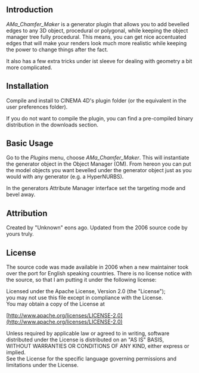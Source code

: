 Introduction
------------

*AMa_Chamfer_Maker* is a generator plugin that allows you to add
bevelled edges to any 3D object, procedural or polygonal, while
keeping the object manager tree fully procedural. This means, you
can get nice accentuated edges that will make your renders look 
much more realistic while keeping the power to change things after 
the fact.

It also has a few extra tricks under ist sleeve for dealing with 
geometry a bit more complicated.

Installation
------------

Compile and install to CINEMA 4D's plugin folder 
(or the equivalent in the user preferences folder).

If you do not want to compile the plugin, you can find
a pre-compiled binary distribution in the downloads
section.


Basic Usage
-----------

Go to the _Plugins_ menu, choose *AMa_Chamfer_Maker*.
This will instantiate the generator object in the Object Manager (OM).
From hereon you can put the model objects you want bevelled under the
generator object just as you would with any generator (e.g. a HyperNURBS).

In the generators Attribute Manager interface set the targeting mode
and bevel away.


Attribution
-----------

Created by "Unknown" eons ago.
Updated from the 2006 source code by yours truly.


License
-------

The source code was made available in 2006 when a new maintainer 
took over the port for English speaking countries. There is no 
license notice with the source, so that I am putting it under 
the following license:

Licensed under the Apache License, Version 2.0 (the "License");  
you may not use this file except in compliance with the License.  
You may obtain a copy of the License at

[http://www.apache.org/licenses/LICENSE-2.0](http://www.apache.org/licenses/LICENSE-2.0)

Unless required by applicable law or agreed to in writing, software  
distributed under the License is distributed on an "AS IS" BASIS,  
WITHOUT WARRANTIES OR CONDITIONS OF ANY KIND, either express or implied.  
See the License for the specific language governing permissions and  
limitations under the License.  
